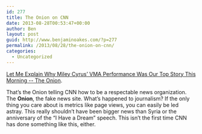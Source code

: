 ```yaml
---
id: 277
title: The Onion on CNN
date: 2013-08-28T00:53:47+00:00
author: Ben
layout: post
guid: http://www.benjaminoakes.com/?p=277
permalink: /2013/08/28/the-onion-on-cnn/
categories:
  - Uncategorized
---
```

[Let Me Explain Why Miley Cyrus’ VMA Performance Was Our Top Story This Morning -- The Onion](http://www.theonion.com/articles/let-me-explain-why-miley-cyrus-vma-performance-was,33632/).

That&#8217;s the Onion telling CNN how to be a respectable news organization. The **Onion**, the fake news site. What&#8217;s happened to journalism? If the only thing you care about is metrics like page views, you can easily be led astray. This really shouldn&#8217;t have been bigger news than Syria or the anniversary of the &#8220;I Have a Dream&#8221; speech. This isn&#8217;t the first time CNN has done something like this, either.